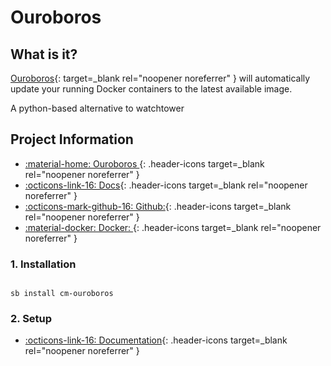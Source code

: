 # Ouroboros

## What is it?

[Ouroboros](https://github.com/pyouroboros/ouroboros){: target=_blank rel="noopener noreferrer" } will automatically update your running Docker containers to the latest available image.

A python-based alternative to watchtower

## Project Information

- [:material-home: Ouroboros ](https://github.com/pyouroboros/ouroboros){: .header-icons target=_blank rel="noopener noreferrer" }
- [:octicons-link-16: Docs](https://github.com/pyouroboros/ouroboros/wiki){: .header-icons target=_blank rel="noopener noreferrer" }
- [:octicons-mark-github-16: Github:](https://github.com/pyouroboros/ouroboros){: .header-icons target=_blank rel="noopener noreferrer" }
- [:material-docker: Docker: ](https://hub.docker.com/r/pyouroboros/ouroboros){: .header-icons target=_blank rel="noopener noreferrer" }

### 1. Installation

``` shell

sb install cm-ouroboros

```

### 2. Setup

- [:octicons-link-16: Documentation](https://github.com/pyouroboros/ouroboros/wiki){: .header-icons target=_blank rel="noopener noreferrer" }
